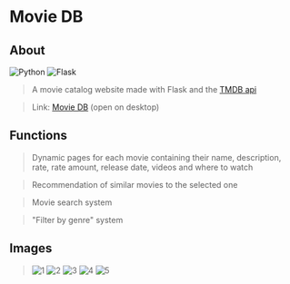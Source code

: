 # Movie DB

## About
![Python](https://img.shields.io/badge/python-3670A0?style=for-the-badge&logo=python&logoColor=ffdd54) ![Flask](https://img.shields.io/badge/flask-%23000.svg?style=for-the-badge&logo=flask&logoColor=white)
> A movie catalog website made with Flask and the <a href="https://api.themoviedb.org">TMDB api</a>

> Link: <a href="https://moviedbdoca.herokuapp.com/">Movie DB</a> (open on desktop)

## Functions
> Dynamic pages for each movie containing their name, description, rate, rate amount, release date, videos and where to watch

> Recommendation of similar movies to the selected one

> Movie search system

> "Filter by genre" system

## Images
> ![1](https://user-images.githubusercontent.com/98183878/215221041-cece34f4-1b12-4a8c-a972-7eec3721b5f6.png)
> ![2](https://user-images.githubusercontent.com/98183878/215221050-1b6e3c85-dd15-4e57-9808-5fc246e3070d.png)
> ![3](https://user-images.githubusercontent.com/98183878/215221053-677ff7fd-6c34-4be2-adc6-7118e69d9760.png)
> ![4](https://user-images.githubusercontent.com/98183878/215221058-7e2a0f93-0524-4fd9-a9de-18421d2d8069.png)
> ![5](https://user-images.githubusercontent.com/98183878/215221069-62922b2c-2464-43c8-8b9d-7eb5818d50b5.png)
